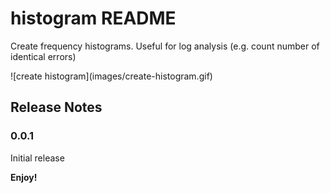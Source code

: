 # histogram README

Create frequency histograms. Useful for log analysis (e.g. count number of identical errors)

\!\[create histogram\]\(images/create-histogram.gif\)

## Release Notes

### 0.0.1

Initial release

**Enjoy!**